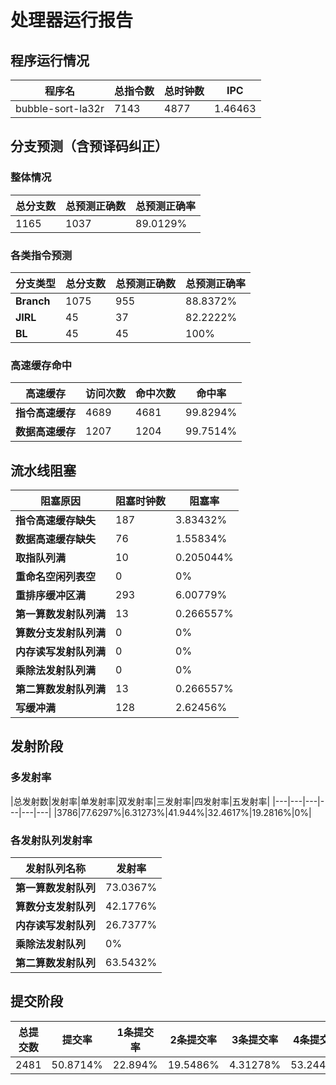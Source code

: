 # 处理器运行报告
## 程序运行情况
|程序名|总指令数|总时钟数|IPC|
|---|---|---|---|
|bubble-sort-la32r|7143|4877|1.46463|

## 分支预测（含预译码纠正）
### 整体情况
|总分支数|总预测正确数|总预测正确率|
|---|---|---|
|1165|1037|89.0129%|

### 各类指令预测
|分支类型|总分支数|总预测正确数|总预测正确率|
|---|---|---|---|
|**Branch**| 1075 | 955 | 88.8372%|
|**JIRL**| 45 | 37 | 82.2222%|
|**BL**| 45 | 45 | 100%|

### 高速缓存命中
|高速缓存|访问次数|命中次数|命中率|
|---|---|---|---|
|**指令高速缓存**| 4689 | 4681 | 99.8294%|
|**数据高速缓存**| 1207 | 1204 | 99.7514%|
## 流水线阻塞
|阻塞原因|阻塞时钟数|阻塞率|
|---|---|---|
|**指令高速缓存缺失**| 187 | 3.83432%|
|**数据高速缓存缺失**| 76 | 1.55834%|
|**取指队列满**| 10 | 0.205044%|
|**重命名空闲列表空**|0 | 0%|
|**重排序缓冲区满**|293 | 6.00779%|
|**第一算数发射队列满**|13 | 0.266557%|
|**算数分支发射队列满**|0 | 0%|
|**内存读写发射队列满**|0 | 0%|
|**乘除法发射队列满**|0 | 0%|
|**第二算数发射队列满**|13 | 0.266557%|
|**写缓冲满**|128 | 2.62456%|

## 发射阶段
### 多发射率
|总发射数|发射率|单发射率|双发射率|三发射率|四发射率|五发射率|
|---|---|---|---|---|---|
|3786|77.6297%|6.31273%|41.944%|32.4617%|19.2816%|0%|

### 各发射队列发射率
|发射队列名称|发射率|
|---|---|
|**第一算数发射队列**|73.0367%|
|**算数分支发射队列**|42.1776%|
|**内存读写发射队列**|26.7377%|
|**乘除法发射队列**|0%|
|**第二算数发射队列**|63.5432%|

## 提交阶段
|总提交数|提交率|1条提交率|2条提交率|3条提交率|4条提交率|
|---|---|---|---|---|---|
|2481|50.8714%|22.894%|19.5486%|4.31278%|53.2447%|
